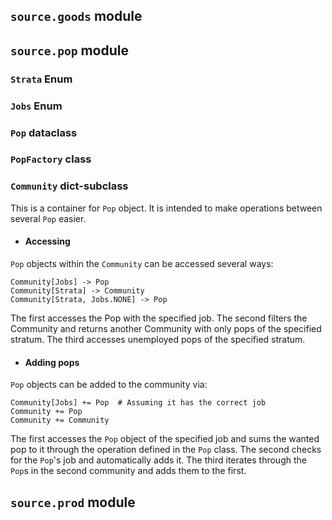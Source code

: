 ## `source.goods` module

## `source.pop` module

### `Strata` Enum

### `Jobs` Enum

### `Pop` dataclass

### `PopFactory` class

### `Community` dict-subclass
This is a container for `Pop` object. It is intended to make operations between several `Pop` easier.

- #### Accessing

`Pop` objects within the `Community` can be accessed several ways:

```
Community[Jobs] -> Pop
Community[Strata] -> Community
Community[Strata, Jobs.NONE] -> Pop
```

The first accesses the Pop with the specified job. The second filters the Community and returns another Community with only pops of the specified stratum. The third accesses unemployed pops of the specified stratum.

- #### Adding pops

`Pop` objects can be added to the community via:

```
Community[Jobs] += Pop  # Assuming it has the correct job
Community += Pop
Community += Community
```

The first accesses the `Pop` object of the specified job and sums the wanted pop to it through the operation defined in the `Pop` class. The second checks for the `Pop`'s job and automatically adds it. The third iterates through the `Pop`s in the second community and adds them to the first.

## `source.prod` module